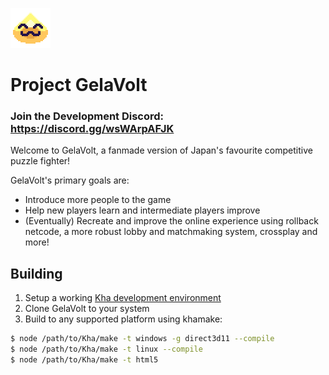 ![GelaVolt](readme-icon.png)

# Project GelaVolt

### Join the Development Discord: https://discord.gg/wsWArpAFJK

Welcome to GelaVolt, a fanmade version of Japan's favourite competitive puzzle fighter!

GelaVolt's primary goals are:
- Introduce more people to the game
- Help new players learn and intermediate players improve
- (Eventually) Recreate and improve the online experience using rollback netcode, a more robust lobby and matchmaking system, crossplay and more!

## Building

1. Setup a working [Kha development environment](https://github.com/Kode/Kha/wiki/Getting-Started#git)
2. Clone GelaVolt to your system
3. Build to any supported platform using khamake:
```sh
$ node /path/to/Kha/make -t windows -g direct3d11 --compile
$ node /path/to/Kha/make -t linux --compile
$ node /path/to/Kha/make -t html5
```
